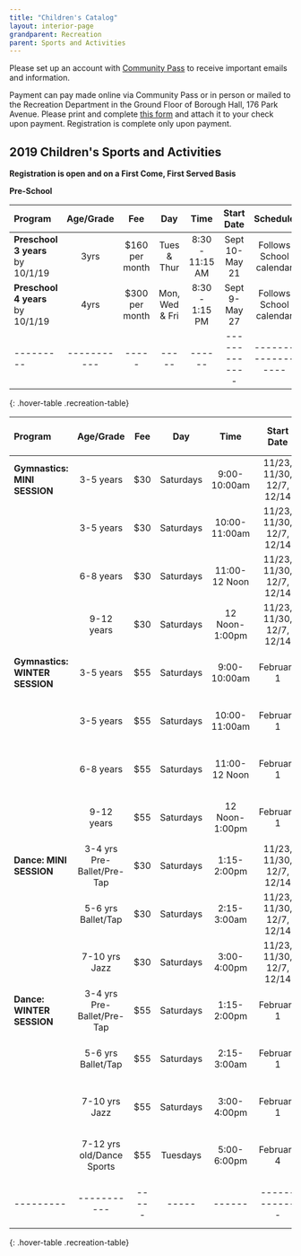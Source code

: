 ```yaml
---
title: "Children's Catalog"
layout: interior-page
grandparent: Recreation
parent: Sports and Activities
---
```

 
Please set up an account with [Community Pass]({{site.data.links.community-pass.href}}) to receive important emails and information. 

Payment can pay made online via Community Pass or in person or mailed to the Recreation Department in the Ground Floor of Borough Hall, 176 Park Avenue.  Please print and complete [this form](https://storage.googleapis.com/static.rutherford-nj.com/recreation/Recreation_ProgramRegistration.pdf) and attach it to your check upon payment. Registration is complete only upon payment.

## 2019 Children's Sports and Activities
**Registration is open and on a First Come, First Served Basis**

**Pre-School**

| Program | Age/Grade | Fee |	Day | Time | Start Date |	Schedule | Location |
|:--------|:---------:|:---:|:---:|:----:|:-------------:|:---------:|:--------:|
| **Preschool 3 years** by 10/1/19 | 3yrs | $160 per month | Tues & Thur | 8:30 - 11:15 AM | Sept 10-May 21 | Follows School calendar | Tamblyn Field Civic Center |
| **Preschool 4 years** by 10/1/19 | 4yrs | $300 per month | Mon, Wed & Fri | 8:30 - 1:15 PM | Sept 9-May 27 | Follows School calendar | Tamblyn Field Civic Center |
|---------|-----------|-----|-----|------|-------------|------------------|-------------------|----------|
{: .hover-table .recreation-table}


| Program | Age/Grade | Fee |	Day | Time | Start Date | Number of classes | Location |
|:--------|:---------:|:---:|:---:|:--------------:|:-------------:|:-------------:|:--------:|
| **Gymnastics: MINI SESSION**| 3-5 years | $30 | Saturdays  | 9:00-10:00am  | 11/23, 11/30, 12/7, 12/14  | 4 | Tamblyn Field Civic Center |
|              | 3-5 years | $30 | Saturdays | 10:00-11:00am  | 11/23, 11/30, 12/7, 12/14  | 4 | Tamblyn Field Civic Center |
|              | 6-8 years | $30 | Saturdays | 11:00-12 Noon  | 11/23, 11/30, 12/7, 12/14  | 4 | Tamblyn Field Civic Center |
|              | 9-12 years| $30 | Saturdays | 12 Noon-1:00pm  | 11/23, 11/30, 12/7, 12/14  | 4 | Tamblyn Field Civic Center |
| **Gymnastics: WINTER SESSION**| 3-5 years | $55 | Saturdays  | 9:00-10:00am  | February 1 | 8 | Tamblyn Field Civic Center |
|              | 3-5 years | $55 | Saturdays  | 10:00-11:00am  | February 1 | 8 | Tamblyn Field Civic Center |
|              | 6-8 years | $55 | Saturdays  | 11:00-12 Noon  | February 1 | 8 | Tamblyn Field Civic Center |
|              | 9-12 years| $55 | Saturdays  | 12 Noon-1:00pm | February 1 | 8 | Tamblyn Field Civic Center |
| **Dance: MINI SESSION**| 3-4 yrs Pre-Ballet/Pre-Tap | $30 | Saturdays  | 1:15-2:00pm  | 11/23, 11/30, 12/7, 12/14 | 4 | Tamblyn Field Civic Center |
|              | 5-6 yrs Ballet/Tap | $30 | Saturdays  | 2:15-3:00am  | 11/23, 11/30, 12/7, 12/14 | 4 | Tamblyn Field Civic Center |
|              | 7-10 yrs Jazz | $30 | Saturdays  | 3:00-4:00pm  | 11/23, 11/30, 12/7, 12/14 | 4 | Tamblyn Field Civic Center |   
| **Dance: WINTER SESSION**| 3-4 yrs Pre-Ballet/Pre-Tap | $55 | Saturdays  | 1:15-2:00pm  | February 1 | 8 | Tamblyn Field Civic Center |
|              | 5-6 yrs Ballet/Tap | $55 | Saturdays  | 2:15-3:00am  | February 1 | 8 | Tamblyn Field Civic Center |
|              | 7-10 yrs Jazz | $55 | Saturdays  | 3:00-4:00pm  | February 1 | 8  | Tamblyn Field Civic Center |   
|              | 7-12 yrs old/Dance Sports | $55 | Tuesdays  | 5:00-6:00pm  | February 4 | 8  | Tamblyn Field Civic Center |   
|---------|-----------|-----|-----|------|-------------|-------------------|----------|
{: .hover-table .recreation-table}







